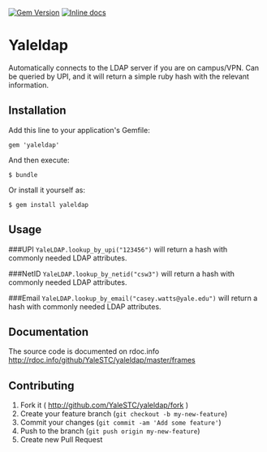 [![Gem Version](https://badge.fury.io/rb/yaleldap.svg)](http://badge.fury.io/rb/yaleldap)
[![Inline docs](http://inch-ci.org/github/YaleSTC/yaleldap.png?branch=master)](http://inch-ci.org/github/YaleSTC/yaleldap)

# Yaleldap

Automatically connects to the LDAP server if you are on campus/VPN. Can be queried by UPI, and it will return a simple ruby hash with the relevant information.

## Installation

Add this line to your application's Gemfile:

    gem 'yaleldap'

And then execute:

    $ bundle

Or install it yourself as:

    $ gem install yaleldap

## Usage

###UPI
`YaleLDAP.lookup_by_upi("123456")` will return a hash with commonly needed LDAP attributes.

###NetID
`YaleLDAP.lookup_by_netid("csw3")` will return a hash with commonly needed LDAP attributes.

###Email
`YaleLDAP.lookup_by_email("casey.watts@yale.edu")` will return a hash with commonly needed LDAP attributes.

## Documentation
The source code is documented on rdoc.info
<http://rdoc.info/github/YaleSTC/yaleldap/master/frames>

## Contributing

1. Fork it ( http://github.com/YaleSTC/yaleldap/fork )
2. Create your feature branch (`git checkout -b my-new-feature`)
3. Commit your changes (`git commit -am 'Add some feature'`)
4. Push to the branch (`git push origin my-new-feature`)
5. Create new Pull Request

